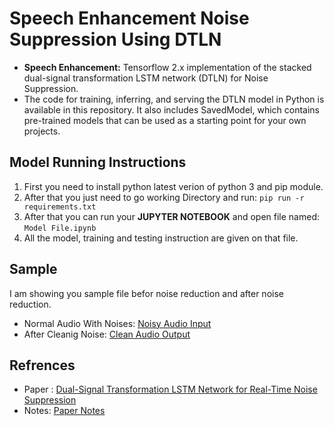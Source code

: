 # Speech Enhancement Noise Suppression Using DTLN
- **Speech Enhancement:**  Tensorflow 2.x implementation of the stacked dual-signal transformation LSTM network (DTLN) for  Noise Suppression.
- The code for training, inferring, and serving the DTLN model in Python is available in this repository. It also includes SavedModel, which contains pre-trained models that can be used as a starting point for your own projects.

## Model Running Instructions
1. First you need to install python latest verion of python 3 and pip module.
2. After that you just need to go working Directory and run: `pip run -r requirements.txt`
3.  After that you can run your **JUPYTER NOTEBOOK** and open file named: `Model File.ipynb`
4. All the model, training and testing instruction are given on that file.

## Sample
I am showing you sample file befor noise reduction and after noise reduction.

- Normal Audio With Noises: [Noisy Audio Input](https://github.com/TechyNilesh/Speech-Enhancement-Noise-Suppression-Using-DTLN/blob/main/data_test/input/noisy_input.wav "Noisy Audio Input")
- After Cleanig Noise: [Clean Audio Output](https://github.com/TechyNilesh/Speech-Enhancement-Noise-Suppression-Using-DTLN/blob/main/data_test/output/noisy_input.wav "Clean Audio Output")

## Refrences
- Paper : [Dual-Signal Transformation LSTM Network for Real-Time Noise Suppression](https://www.isca-speech.org/archive/Interspeech_2020/pdfs/2631.pdf "Dual-Signal Transformation LSTM Network for Real-Time Noise Suppression")
- Notes: [Paper Notes](https://github.com/TechyNilesh/Speech-Enhancement-Noise-Suppression-Using-DTLN/blob/main/Documents/paper%20notes.pptx "Paper Notes")
